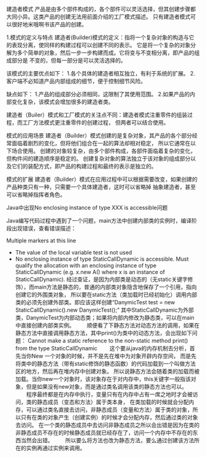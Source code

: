 建造者模式
产品是由多个部件构成的，各个部件可以灵活选择，但其创建步骤都大同小异。这类产品的创建无法用前面介绍的工厂模式描述。
只有建造者模式可以很好地米哦啊书该产品的创建。

1.模式的定义与特点
建造者(Builder)模式的定义：指将一个复杂对象的构造与它的表现分离，使同样的构建过程可以创建不同的表示。
它是将一个复杂的对象分解为多个简单的对象，然后一步一步构建而成。它将变与不变相分离，即产品的组成部分是
不变的，但每一部分是可以灵活选择的。

该模式的主要优点如下：
1.各个具体的建造者相互独立，有利于系统的扩展。
2.客户端不必知道产品内部组成的细节，便于控制细节风险。

缺点如下：
1.产品的组成部分必须相同，这限制了其使用范围。
2.如果产品的内部变化复杂，该模式会增加很多的建造者类。

建造者（Builer）模式和工厂模式的关注点不同：建造者模式注重零件的组装过程，而工厂方法模式更注重零件的创建过程，
但两者可以结合使用。

模式的应用场景
建造者（Builder）模式创建的是复杂对象，其产品的各个部分经常面临着剧烈的变化，但将他们组合在一起的算法却相对稳定，
所以它通常在以下场合使用。
创建的对象较复杂，由多个部件构成，各部件面临着复杂的变化，但构件间的建造顺序是稳定的。
创建复杂对象的算法独立于该对象的组成部分以及它们的装配方式，即产品的构建过程和最终的表示是独立的。

模式的扩展
建造者（Builder）模式在应用过程中可以根据需要改变，如果创建的产品种类只有一种，只需要一个具体建造者，这时可以省略掉
抽象建造者，甚至可以省略掉指挥者角色。

Java中出现No enclosing instance of type XXX is accessible问题

Java编写代码过程中遇到了一个问题，main方法中创建内部类的实例时，编译阶段出现错误，查看错误描述：

Multiple markers at this line
 - The value of the local variable test is not used
 - No enclosing instance of type StaticCallDynamic is accessible. Must qualify the allocation with an enclosing instance of type StaticCallDynamic (e.g.
  x.new A() where x is an instance of StaticCallDynamic).
经过查证，是因为内部类是动态的（无static关键字修饰），而main方法是静态的，普通的内部类对象隐含地保存了一个引用，指向创建它的外围类对象，
所以要在static方法（类加载时已经初始化）调用内部类的必须先创建外部类。即应该这样创建“DanymicTest test = new StaticCallDynamic().new DanymicTest();”
其中StaticCallDynamic为外部类，DanymicTest为内部动态类；如果将内部内修改为静态类，可以在main中直接创建内部类实例。
　　顺便看了下静态方法对动态方法的调用，如果在静态方法中直接调用静态方法，其中print()为类中的动态方法，会出现如下问题：
Cannot make a static reference to the non-static method print() from the type StaticCallDynamic
　　这个要从java的内存机制去分析，首先当你New 一个对象的时候，并不是先在堆中为对象开辟内存空间，
而是先将类中的静态方法（带有static修饰的静态函数）的代码加载到一个叫做方法区的地方，然后再在堆内存中创建对象。
所以说静态方法会随着类的加载而被加载。当你new一个对象时，该对象存在于对内存中，this关键字一般指该对象，但是如果没有new对象，而是通过类名调用该类的静态方法也可以。
　　程序最终都是在内存中执行，变量只有在内存中占有一席之地时才会被访问，类的静态成员（变态和方法）属于类本身，
在类加载的时候就会分配内存，可以通过类名直接去访问，非静态成员（变量和方法）属于类的对象，所以只有在类的对象产生（创建实例）的时候才会分配内存，然后通过类的对象去访问。
在一个类的静态成员中去访问非静态成员之所以会出错是因为在类的非静态成员不存在的时候静态成员就已经存在了，访问一个内存中不存在的东西当然会出错。
　　所以要么将方法也改为静态方法，要么通过创建该方法所在的实例再通过实例来调用。